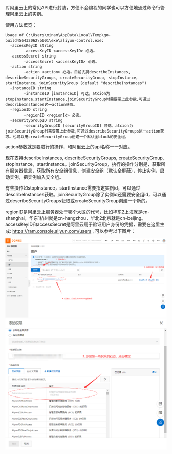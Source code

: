 对阿里云上的常见API进行封装，方便不会编程的同学也可以方便地通过命令行管理阿里云上的实例。

使用方法概览：
```
Usage of C:\Users\minam\AppData\Local\Temp\go-build456432062\b001\exe\aliyun-control.exe:
  -accessKeyID string
        -accessKeyID <accessKeyID> 必选。
  -accessSecret string
        -accessSecret <accessKeyID> 必选。
  -action string
        -action <action> 必选。目前支持describeInstances, describeSecurityGroups, createSecurityGroup, stopInstance，startInstance，joinSecurityGroup (default "describeInstances")
  -instanceID string
        -instanceID [instanceID] 可选。atcion为stopInstance,startInstance,joinSecurityGroup时需要带上此参数,可通过describeInstances这一action获取。
  -regionID string
        -regionID <regionId> 必选。
  -securityGroupID string
        -securityGroupID [securityGroupID] 可选。atcion为joinSecurityGroup时需要带上此参数,可通过describeSecurityGroups这一action获取。也可以用createSecurityGroup创建一个默认全block的安全组。
```
action参数就是要进行的操作，和阿里云上的api名称一一对应。

现在支持describeInstances, describeSecurityGroups, createSecurityGroup, stopInstance，startInstance。joinSecurityGroup，执行的操作分别是，获取所有服务器信息，获取所有安全组信息，创建安全组（默认全屏蔽），停止实例，启动实例，把实例加入安全组。

有些操作如stopInstance，startInstance需要指定实例id，可以通过describeInstances获取。joinSecurityGroup除了实例id还需要安全组id，可以通过describeSecurityGroups获取或createSecurityGroup创建一个新的。

regionID是阿里云上服务器处于哪个大区的代号，比如华东2上海就是cn-shanghai，华东1杭州就是cn-hangzhou，华北2北京就是cn-beijing。accessKeyID和accessSecret是阿里云用于验证用户身份的凭据，需要在这里生成: https://ram.console.aliyun.com/users , 可以参考以下图片：

![教程](./example_1.png)
![教程](./example_2.png)
